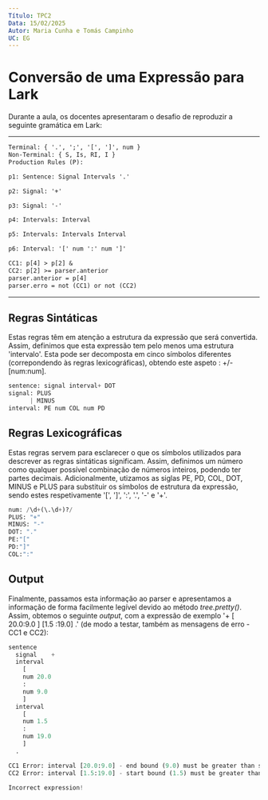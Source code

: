 ```yaml
---
Título: TPC2
Data: 15/02/2025
Autor: Maria Cunha e Tomás Campinho
UC: EG
---
```

# Conversão de uma Expressão para Lark

Durante a aula, os docentes apresentaram o desafio de reproduzir a seguinte gramática em Lark:

---
```txt
Terminal: { '.', ';', '[', ']', num }
Non-Terminal: { S, Is, RI, I }
Production Rules (P):

p1: Sentence: Signal Intervals '.'

p2: Signal: '+'

p3: Signal: '-'

p4: Intervals: Interval

p5: Intervals: Intervals Interval

p6: Interval: '[' num ':' num ']'

CC1: p[4] > p[2] &
CC2: p[2] >= parser.anterior
parser.anterior = p[4]
parser.erro = not (CC1) or not (CC2)
```

---
## Regras Sintáticas

Estas regras têm em atenção a estrutura da expressão que será convertida. Assim, definimos que esta expressão tem pelo menos uma estrutura 'intervalo'. Esta pode ser decomposta em cinco símbolos diferentes (correpondendo às regras lexicográficas), obtendo este aspeto : +/- [num:num].

```python
sentence: signal interval+ DOT
signal: PLUS
      | MINUS
interval: PE num COL num PD  
```

## Regras Lexicográficas

Estas regras servem para esclarecer o que os símbolos utilizados para descrever as regras sintáticas significam. Assim, definimos um número como qualquer possível combinação de números inteiros, podendo ter partes decimais. Adicionalmente, utizamos as siglas PE, PD, COL, DOT, MINUS e PLUS para substituir os símbolos de estrutura da expressão, sendo estes respetivamente '[', ']', ':', '.', '-' e '+'.

```python
num: /\d+(\.\d+)?/
PLUS: "+"
MINUS: "-"
DOT: "."
PE:"["
PD:"]"
COL:":"
```

## Output

Finalmente, passamos esta informação ao parser e apresentamos a informação de forma facilmente legível devido ao método _tree.pretty()_.
Assim, obtemos o seguinte _output_, com a expressão de exemplo '+   [ 20.0:9.0 ]  [1.5 :19.0] .' (de modo a testar, também as mensagens de erro - CC1 e CC2):

```python
sentence
  signal	+
  interval
    [
    num	20.0
    :
    num	9.0
    ]
  interval
    [
    num	1.5
    :
    num	19.0
    ]
  .

CC1 Error: interval [20.0:9.0] - end bound (9.0) must be greater than start bound (20.0).
CC2 Error: interval [1.5:19.0] - start bound (1.5) must be greater than or equal to the previous end bound (9.0).

Incorrect expression!

```
